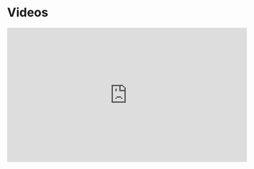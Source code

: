 # Videos

<iframe width="560" height="315" src="https://www.youtube.com/embed/videoseries?list=PLLadp-pwOPiY5tTsJ_ZAGX1rE1rdSDX2l" title="YouTube video player" frameborder="0" allow="accelerometer; autoplay; clipboard-write; encrypted-media; gyroscope; picture-in-picture" allowfullscreen></iframe>
